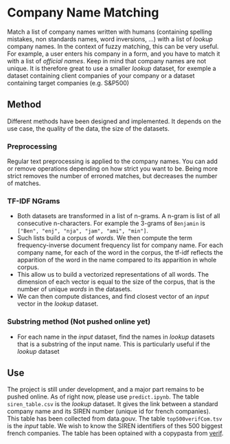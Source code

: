 # Company Name Matching
Match a list of company names written with humans (containing spelling mistakes, non standards names, word inversions, ...) with a list of *lookup* company names. In the context of fuzzy matching, this can be very useful. For example, a user enters his company in a form, and you have to match it with a list of *official names*. Keep in mind that company names are not unique. It is therefore great to use a smaller *lookup* dataset, for exemple a dataset containing client companies of your company or a dataset containing target companies (e.g. S&P500)

## Method
Different methods have been designed and implemented. It depends on the use case, the quality of the data, the size of the datasets.

### Preprocessing
Regular text preprocessing is applied to the company names. You can add or remove operations depending on how strict you want to be.
Being more strict removes the number of erroned matches, but decreases the number of matches.

### TF-IDF NGrams
* Both datasets are transformed in a list of n-grams. A n-gram is list of all consecutive n-characters. For example the 3-grams of `Benjamin` is `["Ben", "enj", "nja", "jam", "ami", "min"]`.
* Such lists build a corpus of *words*. We then compute the term frequency-inverse document frequency list for company name. For each company name, for each of the word in the corpus, the tf-idf reflects the apparition of the word in the name compared to its apparition in whole corpus.
* This allow us to build a vectorized representations of all words. The dimension of each vector is equal to the size of the corpus, that is the number of unique *words* in the datasets.
* We can then compute distances, and find closest vector of an *input* vector in the *lookup* dataset.

### Substring method (Not pushed online yet)
* For each name in the *input* dataset, find the names in *lookup* datasets that is a substring of the input name.
This is particularly useful if the *lookup* dataset

## Use
The project is still under development, and a major part remains to be pushed online. As of right now, please use `predict.ipynb`. The table `siren_table.csv` is the *lookup* dataset. It gives the link between a standard company name and its SIREN number (unique id for french companies). This table has been collected from data.gouv. The table `top500verifCom.tsv` is the *input* table. We wish to know the SIREN identifiers of thes 500 biggest french companies. The table has been optained with a copypasta from [verif](https://www.verif.com/Hit-parade/01-CA/00-Pays/0-France/).

